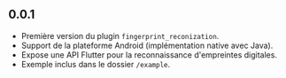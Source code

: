 ## 0.0.1

* Première version du plugin `fingerprint_reconization`.
* Support de la plateforme Android (implémentation native avec Java).
* Expose une API Flutter pour la reconnaissance d'empreintes digitales.
* Exemple inclus dans le dossier `/example`.
